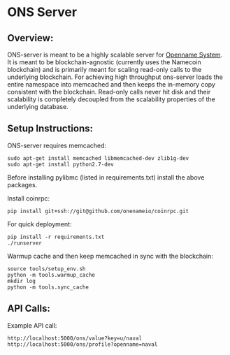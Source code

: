 ONS Server
=======

## Overview: 

ONS-server is meant to be a highly scalable server for [Openname System](https://openname.org). It is meant to be blockchain-agnostic (currently uses the Namecoin blockchain) and is primarily meant for scaling read-only calls to the underlying blockchain. For achieving high throughput ons-server loads the entire namespace into memcached and then keeps the in-memory copy consistent with the blockchain. Read-only calls never hit disk and their scalability is completely decoupled from the scalability properties of the underlying database. 

## Setup Instructions:

ONS-server requires memcached:

```
sudo apt-get install memcached libmemcached-dev zlib1g-dev
sudo apt-get install python2.7-dev
```

Before installing pylibmc (listed in requirements.txt) install the above packages.

Install coinrpc:
```
pip install git+ssh://git@github.com/onenameio/coinrpc.git
```

For quick deployment:

```
pip install -r requirements.txt
./runserver 
```

Warmup cache and then keep memcached in sync with the blockchain:
```
source tools/setup_env.sh
python -m tools.warmup_cache
mkdir log
python -m tools.sync_cache
```

## API Calls: 


Example API call: 
```
http://localhost:5000/ons/value?key=u/naval
http://localhost:5000/ons/profile?openname=naval
```
